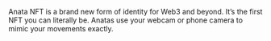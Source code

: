 Anata NFT is a brand new form of identity for Web3 and beyond. It’s the first NFT you can literally be. Anatas use your webcam or phone camera to mimic your movements exactly. 
